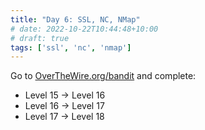 ```yaml
---
title: "Day 6: SSL, NC, NMap"
# date: 2022-10-22T10:44:48+10:00
# draft: true
tags: ['ssl', 'nc', 'nmap']
---
```


Go to [OverTheWire.org/bandit](https://overthewire.org/wargames/bandit/) and complete:
- Level 15 → Level 16
- Level 16 → Level 17
- Level 17 → Level 18